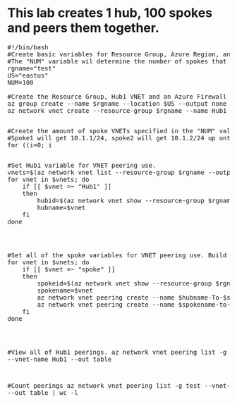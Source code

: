# This lab creates 1 hub, 100 spokes and peers them together.

<pre lang="...">
#!/bin/bash
#Create basic variables for Resource Group, Azure Region, and a number variable for the number of spoke VNETs you want to create. 
#The "NUM" variable wil determine the number of spokes that are provisioned. Lab is set to 100 spokes. Change the number to the amount of spokes needed.
rgname="test"
US="eastus"
NUM=100

#Create the Resource Group, Hub1 VNET and an Azure Firewall Subnet (Azure Firewall will be used in a seperate lab)
az group create --name $rgname --location $US --output none
az network vnet create --resource-group $rgname --name Hub1 --address-prefixes 10.1.0.0/24 --subnet-name AzureFirewallSubnet --subnet-prefix 10.1.0.0/26 --location $US --output none

<pre lang="...">
#Create the amount of spoke VNETs specified in the "NUM" value with the first 2 octets being 10.1 and the 3rd octect will increment by one as the spoke VNETS are created.
#Spoke1 will get 10.1.1/24, spoke2 will get 10.1.2/24 up until the number of spokes you specified.
for ((i=0; i<NUM; i++)); do
    echo az network vnet create --resource-group $rgname --name spoke$(( $i + 1 )) --address-prefixes 10.1.$(( $i + 1 )).0/24  --subnet-name default --subnet-prefix 10.1.$(( $i + 1 )).0/24 --location $US --output none
    az network vnet create --resource-group $rgname --name spoke$(( $i + 1 )) --address-prefixes 10.1.$(( $i + 1 )).0/24  --subnet-name default --subnet-prefix 10.1.$(( $i + 1 )).0/24 --location $US --output none
done
</pre>

<pre lang="...">
#Set Hub1 variable for VNET peering use.
vnets=$(az network vnet list --resource-group $rgname --output yaml | grep name | cut -d ':' -f 2 | sed 's/[[:space:]]//g')
for vnet in $vnets; do
    if [[ $vnet =~ "Hub1" ]]
    then
        hubid=$(az network vnet show --resource-group $rgname --name $vnet --query id --out tsv)
        hubname=$vnet
    fi
done
</pre>

<pre lang="...">
#Set all of the spoke variables for VNET peering use. Build VNET peering between the hub and all spokes.
for vnet in $vnets; do
    if [[ $vnet =~ "spoke" ]]
    then
        spokeid=$(az network vnet show --resource-group $rgname --name $vnet --query id --out tsv)
        spokename=$vnet
        az network vnet peering create --name $hubname-To-$spokename --resource-group $rgname --vnet-name $hubname --remote-vnet $spokeid --allow-vnet-access --output none
        az network vnet peering create --name $spokename-to-$hubname --resource-group $rgname --vnet-name $spokename --remote-vnet $hubid --allow-vnet-access --output none
    fi
done
</pre>

#View all of Hub1 peerings.
az network vnet peering list -g test --vnet-name Hub1 --out table 

#Count peerings
az network vnet peering list -g test --vnet-name Hub1 --out table | wc -l

